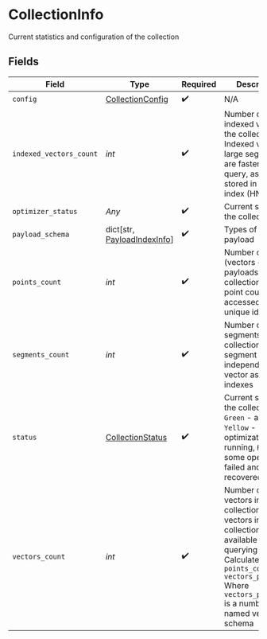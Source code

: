 # CollectionInfo

Current statistics and configuration of the collection


## Fields

| Field                                                                                                                                                                                                  | Type                                                                                                                                                                                                   | Required                                                                                                                                                                                               | Description                                                                                                                                                                                            |
| ------------------------------------------------------------------------------------------------------------------------------------------------------------------------------------------------------ | ------------------------------------------------------------------------------------------------------------------------------------------------------------------------------------------------------ | ------------------------------------------------------------------------------------------------------------------------------------------------------------------------------------------------------ | ------------------------------------------------------------------------------------------------------------------------------------------------------------------------------------------------------ |
| `config`                                                                                                                                                                                               | [CollectionConfig](../../models/shared/collectionconfig.md)                                                                                                                                            | :heavy_check_mark:                                                                                                                                                                                     | N/A                                                                                                                                                                                                    |
| `indexed_vectors_count`                                                                                                                                                                                | *int*                                                                                                                                                                                                  | :heavy_check_mark:                                                                                                                                                                                     | Number of indexed vectors in the collection. Indexed vectors in large segments are faster to query, as it is stored in vector index (HNSW)                                                             |
| `optimizer_status`                                                                                                                                                                                     | *Any*                                                                                                                                                                                                  | :heavy_check_mark:                                                                                                                                                                                     | Current state of the collection                                                                                                                                                                        |
| `payload_schema`                                                                                                                                                                                       | dict[str, [PayloadIndexInfo](../../models/shared/payloadindexinfo.md)]                                                                                                                                 | :heavy_check_mark:                                                                                                                                                                                     | Types of stored payload                                                                                                                                                                                |
| `points_count`                                                                                                                                                                                         | *int*                                                                                                                                                                                                  | :heavy_check_mark:                                                                                                                                                                                     | Number of points (vectors + payloads) in collection Each point could be accessed by unique id                                                                                                          |
| `segments_count`                                                                                                                                                                                       | *int*                                                                                                                                                                                                  | :heavy_check_mark:                                                                                                                                                                                     | Number of segments in collection. Each segment has independent vector as payload indexes                                                                                                               |
| `status`                                                                                                                                                                                               | [CollectionStatus](../../models/shared/collectionstatus.md)                                                                                                                                            | :heavy_check_mark:                                                                                                                                                                                     | Current state of the collection. `Green` - all good. `Yellow` - optimization is running, `Red` - some operations failed and was not recovered                                                          |
| `vectors_count`                                                                                                                                                                                        | *int*                                                                                                                                                                                                  | :heavy_check_mark:                                                                                                                                                                                     | Number of vectors in collection All vectors in collection are available for querying Calculated as `points_count x vectors_per_point` Where `vectors_per_point` is a number of named vectors in schema |